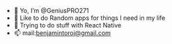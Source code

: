 - 👋 Yo, I’m @GeniusPRO271
- 👀 Like to do Random apps for things I need in my life 
- 🌱 Trying to do stuff with React Native 
- 📫 mail:benjamintoroj@gmail.com

<!---
GeniusPRO271/GeniusPRO271 is a ✨ special ✨ repository because its `README.md` (this file) appears on your GitHub profile.
You can click the Preview link to take a look at your changes.
--->
